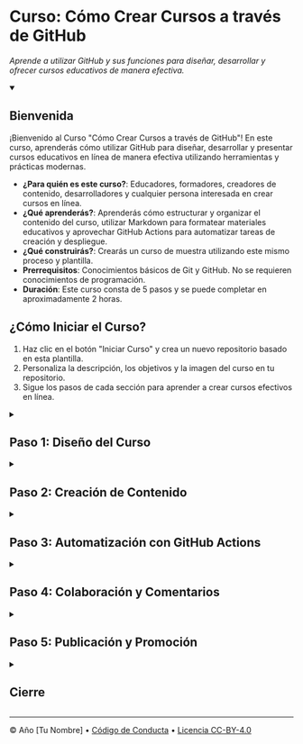 <!--
  <<< Notas del autor: Encabezado del curso >>>
  Lee <https://skills.github.com/quickstart> para obtener más información sobre cómo crear cursos utilizando esta plantilla.
  Incluye una imagen de 1280×640, el nombre del curso en minúsculas y una descripción concisa en énfasis.
  En la configuración de tu repositorio: habilita el repositorio como plantilla, agrega tu imagen de redes sociales de 1280×640, elimina automáticamente las ramas principales.
  Junto a "Acerca de", agrega la descripción y etiquetas; desactiva las versiones, paquetes y entornos.
  Agrega tu licencia de código abierto, GitHub utiliza Creative Commons Attribution 4.0 International.
-->

# Curso: Cómo Crear Cursos a través de GitHub

_Aprende a utilizar GitHub y sus funciones para diseñar, desarrollar y ofrecer cursos educativos de manera efectiva._

<!--
  <<< Notas del autor: Inicio del curso >>>
  Incluye el botón de inicio, una nota sobre los minutos de Acciones,
  y dile al estudiante por qué debería realizar el curso.
  Cada paso debe estar dentro de <details>/<summary>, con un `id` establecido.
  El primer <details> debe tener `open` también.
  No uses comillas en los atributos de la etiqueta <details>.
-->

<details id=0 open>
<summary><h2>Bienvenida</h2></summary>

¡Bienvenido al Curso "Cómo Crear Cursos a través de GitHub"! En este curso, aprenderás cómo utilizar GitHub para diseñar, desarrollar y presentar cursos educativos en línea de manera efectiva utilizando herramientas y prácticas modernas.

- **¿Para quién es este curso?**: Educadores, formadores, creadores de contenido, desarrolladores y cualquier persona interesada en crear cursos en línea.
- **¿Qué aprenderás?**: Aprenderás cómo estructurar y organizar el contenido del curso, utilizar Markdown para formatear materiales educativos y aprovechar GitHub Actions para automatizar tareas de creación y despliegue.
- **¿Qué construirás?**: Crearás un curso de muestra utilizando este mismo proceso y plantilla.
- **Prerrequisitos**: Conocimientos básicos de Git y GitHub. No se requieren conocimientos de programación.
- **Duración**: Este curso consta de 5 pasos y se puede completar en aproximadamente 2 horas.

## ¿Cómo Iniciar el Curso?

1. Haz clic en el botón "Iniciar Curso" y crea un nuevo repositorio basado en esta plantilla.
2. Personaliza la descripción, los objetivos y la imagen del curso en tu repositorio.
3. Sigue los pasos de cada sección para aprender a crear cursos efectivos en línea.

</details>

<!--
  <<< Notas del autor: Paso 1 >>>
  Elige 3-5 pasos para tu curso.
  El primer paso siempre es el más difícil, ¡así que elige algo fácil!
  Enlaza a docs.github.com para más explicaciones.
  Anima a los usuarios a abrir nuevas pestañas para los pasos.
  TBD-step-1-notes.
-->

<details id=1>
<summary><h2>Paso 1: Diseño del Curso</h2></summary>

_¡Empecemos desde lo básico del curso!_

El primer paso para crear un curso efectivo es planificar y diseñar la estructura general del curso. Esto incluye decidir los módulos, las lecciones y las actividades que formarán parte del curso. Una estructura clara y lógica facilitará la navegación y el aprendizaje de los estudiantes.

**Conceptos clave**:
- Módulos y lecciones.
- Contenido teórico y práctico.
- Actividades y evaluaciones.

### :keyboard: Actividad: Diseña la Estructura del Curso

1. Abre una nueva pestaña en tu navegador y ve a la sección "Proyectos" de tu repositorio.
2. Crea un proyecto llamado "Diseño del Curso" y agrega columnas para módulos, lecciones y actividades.
3. Define los módulos principales del curso y agrega tarjetas para cada lección y actividad planificada.
4. Utiliza descripciones y comentarios en las tarjetas para detallar el contenido de cada lección.

</details>

<!--
  <<< Notas del autor: Paso 2 >>>
  Comienza este paso reconociendo el paso anterior.
  Define términos y enlaza a docs.github.com.
  TBD-step-2-notes.
-->

<details id=2>
<summary><h2>Paso 2: Creación de Contenido</h2></summary>

_¡Ahora es el momento de crear el contenido del curso!_

Una vez que hayas planificado la estructura, puedes comenzar a crear el contenido real del curso. Utilizar Markdown te permitirá dar formato al contenido de manera clara y legible, e incluir elementos como texto, imágenes, enlaces y más.

**Conceptos clave**:
- Uso de Markdown.
- Formato de texto y títulos.
- Inclusión de imágenes y enlaces.

### :keyboard: Actividad: Crea Contenido con Markdown

1. Abre una nueva pestaña en tu navegador y ve a la carpeta del primer módulo en tu repositorio.
2. Crea un archivo Markdown para la primera lección del curso.
3. Utiliza encabezados, listas y otros elementos de Markdown para estructurar y dar formato al contenido.
4. Incorpora imágenes relevantes utilizando la sintaxis adecuada.
5. Agrega enlaces a recursos externos o actividades relacionadas.

</details>

<!--
  <<< Notas del autor: Paso 3 >>>
  Comienza este paso reconociendo el paso anterior.
  Define términos y enlaza a docs.github.com.
  TBD-step-3-notes.
-->

<details id=3>
<summary><h2>Paso 3: Automatización con GitHub Actions</h2></summary>

_¡Optimiza tu flujo de trabajo con GitHub Actions!_

Automatizar ciertas tareas puede ahorrarte tiempo y garantizar la coherencia en la creación y despliegue de cursos. GitHub Actions te permite definir flujos de trabajo personalizados que se activan en respuesta a eventos específicos, como confirmaciones de código o cambios en el repositorio.

**Conceptos clave**:
- Configuración de flujos de trabajo.
- Uso de eventos y disparadores.
- Ejecución de scripts y acciones automatizadas.

### :keyboard: Actividad: Configura un Flujo de Trabajo

1. Abre una nueva pestaña en tu navegador y ve a la sección "Acciones" de tu repositorio.
2. Crea un nuevo archivo de flujo de trabajo utilizando el asistente de configuración.
3. Define un flujo de trabajo que se active cuando se confirme nuevo contenido en el repositorio.
4. Especifica pasos para clonar el repositorio en un entorno de prueba y asegurarte de que funcione según lo esperado.

</details>

<!--
  <<< Notas del autor: Paso 4 >>>
  Comienza este paso reconociendo el paso anterior.
  Define términos y enlaza a docs.github.com.
  TBD-step-4-notes.
-->

<details id=4>
<summary><h2>Paso 4: Colaboración y Comentarios</h2></summary>

_¡Recopila comentarios valiosos y mejora tu curso!_

A medida que avanzas en la creación de tu curso, es esencial recibir comentarios de otros y colaborar en mejoras. GitHub proporciona herramientas para facilitar la colaboración, como la posibilidad de realizar revisiones de código, recibir comentarios en solicitudes de extracción y mantener conversaciones dentro de los problemas.

**Conceptos clave**:
- Revisiones de código y comentarios.
- Uso de problemas para discutir mejoras.
- Gestión de colaboradores y contribuciones.

### :keyboard: Actividad: Solicita Comentarios y Realiza Revisiones

1. Abre una nueva pestaña en tu navegador y navega a la sección de "Solicitudes de Extracción" en tu repositorio.
2. Crea una nueva solicitud de extracción para una parte específica del curso que desees revisar.
3. Invita a otros colaboradores a revisar y comentar en la solicitud de extracción.
4. Discute los comentarios y realiza cambios en el contenido según sea necesario.
5. Agradece a los colaboradores por sus contribuciones y cierra la solicitud de extracción cuando estés satisfecho con los cambios.

</details>

<!--
  <<< Notas del autor: Paso 5 >>>
  Comienza este paso reconociendo el paso anterior.
  Define términos y enlaza a docs.github.com.
  TBD-step-5-notes.
-->

<details id=5>
<summary><h2>Paso 5: Publicación y Promoción</h2></summary>

_¡Tu curso está listo para el mundo!_

Una vez que hayas completado y perfeccionado tu curso, es hora de publicarlo y promocionarlo. Utiliza GitHub Pages para crear un sitio web para tu curso y promociona tu contenido a través de redes sociales y otros canales.

**Conceptos clave**:
- Publicación con GitHub Pages.
- Promoción en redes sociales y comunidades.
- Recopilación de comentarios y mejoras continuas.

### :keyboard: Actividad: Publica tu Curso y Anuncia su Lanzamiento

1. Abre una nueva pestaña en tu navegador y navega a la sección de "Configuración" en tu repositorio.
2. Habilita GitHub Pages para el repositorio y elige una plantilla o diseño para tu sitio web del curso.
3. Agrega contenido y detalles sobre el curso en el sitio web de GitHub Pages.
4. Crea publicaciones en redes sociales y anuncia el lanzamiento de tu curso.
5. Alienta a los estudiantes a inscribirse en el curso y a proporcionar comentarios para futuras mejoras.

</details>

<!--
  <<< Notas del autor: Final >>>
  Revisa lo que hemos aprendido, pide retroalimentación, proporciona los próximos pasos.
-->

<details id=X>
<summary><h2>Cierre</h2></summary>

_¡Felicidades, has completado el Curso "Cómo Crear Cursos a través de GitHub"!_

Has aprendido cómo planificar, diseñar, crear, automatizar y promocionar cursos educativos en línea utilizando GitHub y sus herramientas. Ahora tienes las habilidades y conocimientos para compartir tus conocimientos con estudiantes de todo el mundo.

### ¿Qué Sigue?

- Aplica estos conceptos para crear cursos sobre diferentes temas y disciplinas.
- Continúa mejorando tus cursos en función de los comentarios y la retroalimentación de los estudiantes.
- Explora otras características avanzadas de GitHub para enriquecer aún más tus cursos.

¡Gracias por tomar este curso y feliz creación de cursos educativos a través de GitHub!

</details>

<!--
  <<< Notas del autor: Pie de página >>>
  Agrega un enlace para obtener soporte, página de estado de GitHub, código de conducta, enlace de licencia.
-->

---

&copy; Año [Tu Nombre] &bull; [Código de Conducta](URL_del_Código_de_Conducta) &bull; [Licencia CC-BY-4.0](URL_de_la_Licencia)
